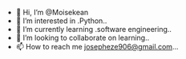 - 👋 Hi, I’m @Moisekean
- 👀 I’m interested in .Python..
- 🌱 I’m currently learning .software engineering..
- 💞️ I’m looking to collaborate on learning..
- 📫 How to reach me josepheze906@gmail.com...

<!---
Moisekean/Moisekean is a ✨ special ✨ repository because its `README.md` (this file) appears on your GitHub profile.
You can click the Preview link to take a look at your changes.
--->
